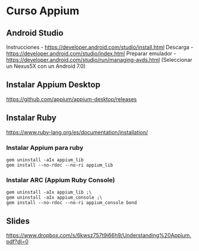 # Curso Appium

## Android Studio
Instrucciones - https://developer.android.com/studio/install.html
Descarga - https://developer.android.com/studio/index.html
Preparar emulador - https://developer.android.com/studio/run/managing-avds.html
(Seleccionar un Nexus5X con un Android 7.0)

## Instalar Appium Desktop
https://github.com/appium/appium-desktop/releases

## Instalar Ruby
https://www.ruby-lang.org/es/documentation/installation/

### Instalar Appium para ruby
```
gem uninstall -aIx appium_lib
gem install --no-rdoc --no-ri appium_lib
```
### Instalar ARC (Appium Ruby Console)
```
gem uninstall -aIx appium_lib ;\
gem uninstall -aIx appium_console ;\
gem install --no-rdoc --no-ri appium_console bond
```

## Slides
https://www.dropbox.com/s/6kwsz757t9i66h9/Understanding%20Appium.pdf?dl=0
